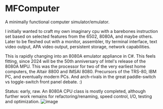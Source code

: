 # MFComputer
A minimally functional computer simulator/emulator.  

I initially wanted to craft my own imaginary cpu with a barebones instruction set based on selected features from the 6502, 8080A, and maybe others.  Later to be fleshed out with a monitor, assembler, tty terminal interface, text video output, APA video output, persistent storage, network capabilities.

This is rapidly changing into an 8080A emulator appliance in C#.  This feels fitting, since 2024 will be the 50th anniversary of Intel's release of the 8080A MPU.  This was the processor for two of the very earliest home computers, the Altair 8800 and IMSAI 8080.  Precursors of the TRS-80, IBM PC, and eventually modern PCs.  And arch-rivals in the great paddle-switch vs toggle-switch front panel debate. :)

Status: early, raw.  An 8080A CPU class is mostly completed, although further work remains for refactoring/renaming, speed control, I/O, testing and optimization.
![image](https://github.com/mstasak/MFComputer/assets/39843617/1778dac6-2c1d-4167-96d1-0d4b7a73b34e)

